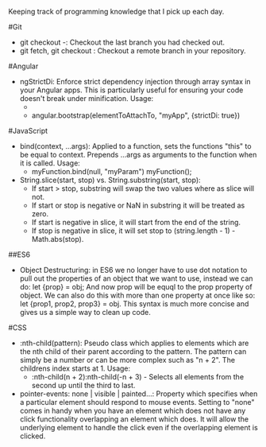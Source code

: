 Keeping track of programming knowledge that I pick up each day.

#Git
* git checkout -: Checkout the last branch you had checked out.
* git fetch, git checkout <branch name>: Checkout a remote branch in your repository.

#Angular
* ngStrictDi: Enforce strict dependency injection through array syntax in your Angular apps.  This is particularly useful for ensuring your code doesn't break under minification.  Usage:
    * <div ng-app="myApp" ng-strict-di></div>
    * angular.bootstrap(elementToAttachTo, "myApp", {strictDi: true})

#JavaScript
* bind(context, ...args): Applied to a function, sets the functions "this" to be equal to context.  Prepends ...args as arguments to the function when it is called.  Usage:
    * myFunction.bind(null, "myParam")
      myFunction();
* String.slice(start, stop) vs. String.substring(start, stop):
    * If start > stop, substring will swap the two values where as slice will not.
    * If start or stop is negative or NaN in substring it will be treated as zero.
    * If start is negative in slice, it will start from the end of the string.
    * If stop is negative in slice, it will set stop to (string.length - 1) - Math.abs(stop).

##ES6
* Object Destructuring: in ES6 we no longer have to use dot notation to pull out the properties of an object that we want to use, instead we can do:
    let {prop} = obj;
And now prop will be equql to the prop property of object.  We can also do this with more than one property at once like so:
    let {prop1, prop2, prop3} = obj.
This syntax is much more concise and gives us a simple way to clean up code.

#CSS
* :nth-child(pattern): Pseudo class which applies to elements which are the nth child of their parent according to the pattern.  The pattern can simply be a number or can be more complex such as "n + 2".  The childrens index starts at 1.  Usage:
    * :nth-child(n + 2):nth-child(-n + 3) - Selects all elements from the second up until the third to last.
* pointer-events: none | visible | painted...: Property which specifies when a particular element should respond to mouse events.  Setting to "none" comes in handy when you have an element which does not have any click functionality overlapping an element which does.  It will allow the underlying element to handle the click even if the overlapping element is clicked.